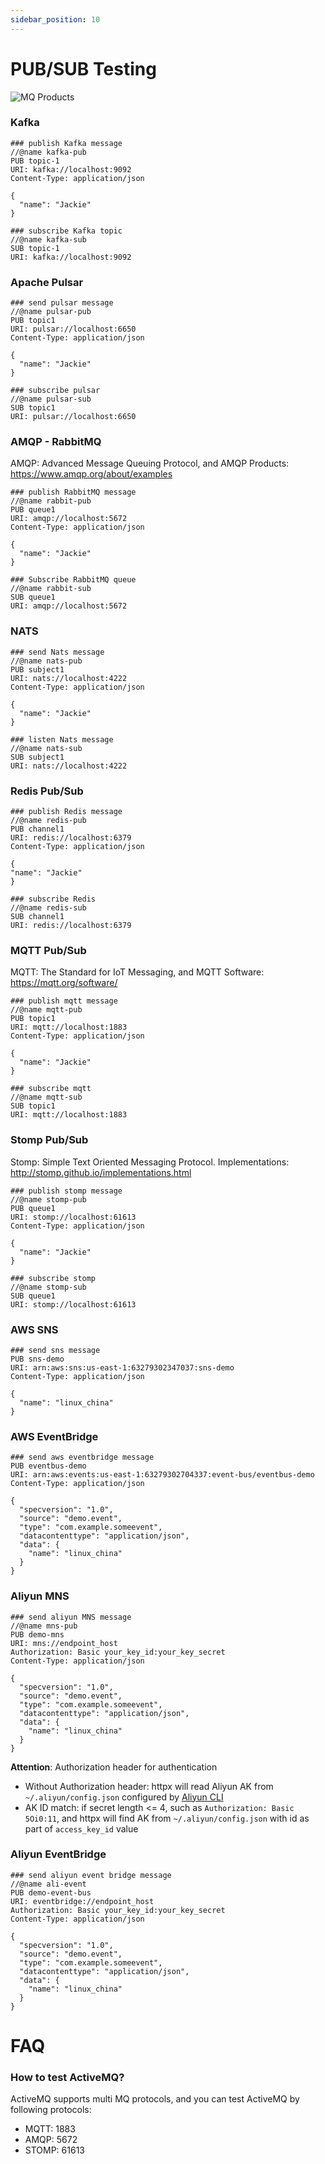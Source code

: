 ```yaml
---
sidebar_position: 10
---
```


# PUB/SUB Testing

![MQ Products](../../static/img/tutorial/mq-products.png)

### Kafka

```
### publish Kafka message
//@name kafka-pub
PUB topic-1
URI: kafka://localhost:9092
Content-Type: application/json

{
  "name": "Jackie"
}
```

```
### subscribe Kafka topic 
//@name kafka-sub
SUB topic-1
URI: kafka://localhost:9092
```

### Apache Pulsar

```
### send pulsar message
//@name pulsar-pub
PUB topic1
URI: pulsar://localhost:6650
Content-Type: application/json

{
  "name": "Jackie"
}
```

```
### subscribe pulsar
//@name pulsar-sub
SUB topic1
URI: pulsar://localhost:6650
```

### AMQP - RabbitMQ

AMQP: Advanced Message Queuing Protocol, and AMQP Products: https://www.amqp.org/about/examples

```
### publish RabbitMQ message
//@name rabbit-pub
PUB queue1
URI: amqp://localhost:5672
Content-Type: application/json

{
  "name": "Jackie"
}
```

```
### Subscribe RabbitMQ queue
//@name rabbit-sub
SUB queue1
URI: amqp://localhost:5672
```

### NATS

```
### send Nats message
//@name nats-pub
PUB subject1
URI: nats://localhost:4222
Content-Type: application/json

{
  "name": "Jackie"
}

```

```
### listen Nats message
//@name nats-sub
SUB subject1
URI: nats://localhost:4222
```

### Redis Pub/Sub

```
### publish Redis message
//@name redis-pub
PUB channel1
URI: redis://localhost:6379
Content-Type: application/json

{
"name": "Jackie"
}

```

```
### subscribe Redis
//@name redis-sub
SUB channel1
URI: redis://localhost:6379
```

### MQTT Pub/Sub

MQTT: The Standard for IoT Messaging, and MQTT Software: https://mqtt.org/software/

```
### publish mqtt message
//@name mqtt-pub
PUB topic1
URI: mqtt://localhost:1883
Content-Type: application/json

{
  "name": "Jackie"
}
```

```
### subscribe mqtt
//@name mqtt-sub
SUB topic1
URI: mqtt://localhost:1883
```

### Stomp Pub/Sub

Stomp: Simple Text Oriented Messaging Protocol. Implementations: http://stomp.github.io/implementations.html

```
### publish stomp message
//@name stomp-pub
PUB queue1
URI: stomp://localhost:61613
Content-Type: application/json

{
  "name": "Jackie"
}
```

```
### subscribe stomp
//@name stomp-sub
SUB queue1
URI: stomp://localhost:61613
```

### AWS SNS

```
### send sns message
PUB sns-demo
URI: arn:aws:sns:us-east-1:63279302347037:sns-demo
Content-Type: application/json
               
{
  "name": "linux_china"
}
```

### AWS EventBridge


```
### send aws eventbridge message
PUB eventbus-demo
URI: arn:aws:events:us-east-1:63279302704337:event-bus/eventbus-demo
Content-Type: application/json
                
{
  "specversion": "1.0",
  "source": "demo.event",
  "type": "com.example.someevent",
  "datacontenttype": "application/json",
  "data": {
    "name": "linux_china"
  }
}
```

### Aliyun MNS

```
### send aliyun MNS message
//@name mns-pub
PUB demo-mns
URI: mns://endpoint_host
Authorization: Basic your_key_id:your_key_secret
Content-Type: application/json

{
  "specversion": "1.0",
  "source": "demo.event",
  "type": "com.example.someevent",
  "datacontenttype": "application/json",
  "data": {
    "name": "linux_china"
  }
}
```

**Attention**: Authorization header for authentication

* Without Authorization header: httpx will read Aliyun AK from `~/.aliyun/config.json` configured by [Aliyun CLI](https://github.com/aliyun/aliyun-cli)
* AK ID match:  if secret length <= 4, such as `Authorization: Basic 5Oi0:11`, and httpx will find AK from `~/.aliyun/config.json` with id as part of `access_key_id` value

### Aliyun EventBridge

```
### send aliyun event bridge message
//@name ali-event
PUB demo-event-bus
URI: eventbridge://endpoint_host
Authorization: Basic your_key_id:your_key_secret
Content-Type: application/json

{
  "specversion": "1.0",
  "source": "demo.event",
  "type": "com.example.someevent",
  "datacontenttype": "application/json",
  "data": {
    "name": "linux_china"
  }
}
```

# FAQ

### How to test ActiveMQ?

ActiveMQ supports multi MQ protocols, and you can test ActiveMQ by following protocols:

* MQTT: 1883
* AMQP: 5672
* STOMP: 61613

